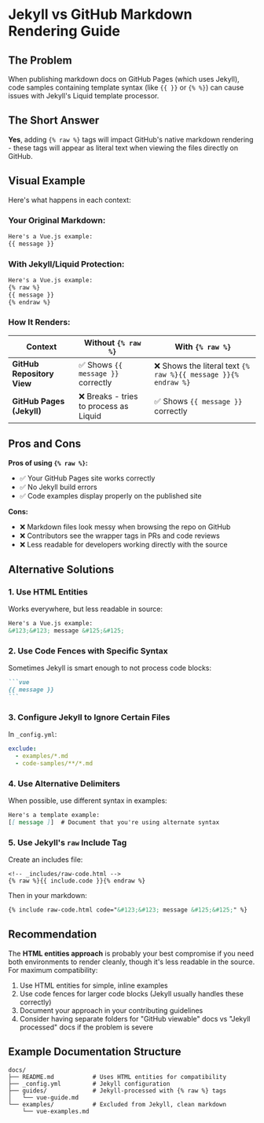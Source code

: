 # Jekyll vs GitHub Markdown Rendering Guide

## The Problem

When publishing markdown docs on GitHub Pages (which uses Jekyll), code samples containing template syntax (like `{{ }}` or `{% %}`) can cause issues with Jekyll's Liquid template processor.

## The Short Answer

**Yes**, adding `{% raw %}` tags will impact GitHub's native markdown rendering - these tags will appear as literal text when viewing the files directly on GitHub.

## Visual Example

Here's what happens in each context:

### Your Original Markdown:
```markdown
Here's a Vue.js example:
{{ message }}
```

### With Jekyll/Liquid Protection:
```markdown
Here's a Vue.js example:
{% raw %}
{{ message }}
{% endraw %}
```

### How It Renders:

| Context | Without `{% raw %}` | With `{% raw %}` |
|---------|-------------------|------------------|
| **GitHub Repository View** | ✅ Shows `{{ message }}` correctly | ❌ Shows the literal text `{% raw %}{{ message }}{% endraw %}` |
| **GitHub Pages (Jekyll)** | ❌ Breaks - tries to process as Liquid | ✅ Shows `{{ message }}` correctly |

## Pros and Cons

**Pros of using `{% raw %}`:**
- ✅ Your GitHub Pages site works correctly
- ✅ No Jekyll build errors
- ✅ Code examples display properly on the published site

**Cons:**
- ❌ Markdown files look messy when browsing the repo on GitHub
- ❌ Contributors see the wrapper tags in PRs and code reviews
- ❌ Less readable for developers working directly with the source

## Alternative Solutions

### 1. Use HTML Entities
Works everywhere, but less readable in source:
```markdown
Here's a Vue.js example:
&#123;&#123; message &#125;&#125;
```

### 2. Use Code Fences with Specific Syntax
Sometimes Jekyll is smart enough to not process code blocks:
````markdown
```vue
{{ message }}
```
````

### 3. Configure Jekyll to Ignore Certain Files
In `_config.yml`:
```yaml
exclude:
  - examples/*.md
  - code-samples/**/*.md
```

### 4. Use Alternative Delimiters
When possible, use different syntax in examples:
```markdown
Here's a template example:
[[ message ]]  # Document that you're using alternate syntax
```

### 5. Use Jekyll's `raw` Include Tag
Create an includes file:
```liquid
<!-- _includes/raw-code.html -->
{% raw %}{{ include.code }}{% endraw %}
```

Then in your markdown:
```markdown
{% include raw-code.html code="&#123;&#123; message &#125;&#125;" %}
```

## Recommendation

The **HTML entities approach** is probably your best compromise if you need both environments to render cleanly, though it's less readable in the source. For maximum compatibility:

1. Use HTML entities for simple, inline examples
2. Use code fences for larger code blocks (Jekyll usually handles these correctly)
3. Document your approach in your contributing guidelines
4. Consider having separate folders for "GitHub viewable" docs vs "Jekyll processed" docs if the problem is severe

## Example Documentation Structure

```
docs/
├── README.md           # Uses HTML entities for compatibility
├── _config.yml         # Jekyll configuration
├── guides/             # Jekyll-processed with {% raw %} tags
│   └── vue-guide.md
└── examples/           # Excluded from Jekyll, clean markdown
    └── vue-examples.md
```